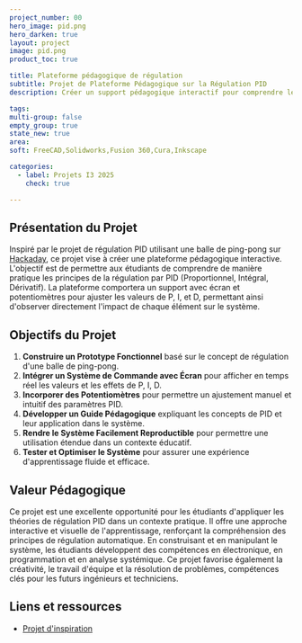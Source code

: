 ```yaml
---
project_number: 00
hero_image: pid.png
hero_darken: true
layout: project
image: pid.png
product_toc: true

title: Plateforme pédagogique de régulation
subtitle: Projet de Plateforme Pédagogique sur la Régulation PID
description: Créer un support pédagogique interactif pour comprendre le principe du PID

tags: 
multi-group: false
empty_group: true
state_new: true
area: 
soft: FreeCAD,Solidworks,Fusion 360,Cura,Inkscape

categories:
  - label: Projets I3 2025
    check: true

---
```


## Présentation du Projet
Inspiré par le projet de régulation PID utilisant une balle de ping-pong sur [Hackaday](https://hackaday.com/2019/07/31/ping-pong-ball-makes-great-pid-example/), ce projet vise à créer une plateforme pédagogique interactive. L'objectif est de permettre aux étudiants de comprendre de manière pratique les principes de la régulation par PID (Proportionnel, Intégral, Dérivatif). La plateforme comportera un support avec écran et potentiomètres pour ajuster les valeurs de P, I, et D, permettant ainsi d'observer directement l'impact de chaque élément sur le système.

## Objectifs du Projet

1. **Construire un Prototype Fonctionnel** basé sur le concept de régulation d'une balle de ping-pong.
2. **Intégrer un Système de Commande avec Écran** pour afficher en temps réel les valeurs et les effets de P, I, D.
3. **Incorporer des Potentiomètres** pour permettre un ajustement manuel et intuitif des paramètres PID.
4. **Développer un Guide Pédagogique** expliquant les concepts de PID et leur application dans le système.
5. **Rendre le Système Facilement Reproductible** pour permettre une utilisation étendue dans un contexte éducatif.
6. **Tester et Optimiser le Système** pour assurer une expérience d'apprentissage fluide et efficace.

## Valeur Pédagogique
Ce projet est une excellente opportunité pour les étudiants d'appliquer les théories de régulation PID dans un contexte pratique. Il offre une approche interactive et visuelle de l'apprentissage, renforçant la compréhension des principes de régulation automatique. En construisant et en manipulant le système, les étudiants développent des compétences en électronique, en programmation et en analyse systémique. Ce projet favorise également la créativité, le travail d'équipe et la résolution de problèmes, compétences clés pour les futurs ingénieurs et techniciens.

## Liens et ressources

- [Projet d'inspiration](https://hackaday.com/2019/07/31/ping-pong-ball-makes-great-pid-example/) 